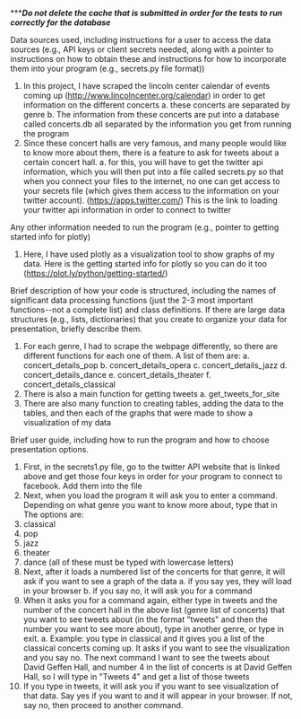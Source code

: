 **************Do not delete the cache that is submitted in order for the tests to run correctly for the database***********

Data sources used, including instructions for a user to access the data sources (e.g., API keys or client secrets needed, along with a pointer to instructions on how to obtain these and instructions for how to incorporate them into your program (e.g., secrets.py file format))
1. In this project, I have scraped the lincoln center calendar of events coming up (http://www.lincolncenter.org/calendar) in order to get information on the different concerts
a. these concerts are separated by genre
b. The information from these concerts are put into a database called concerts.db all separated by the information you get from running the program
2. Since these concert halls are very famous, and many people would like to know more about them, there is a feature to ask for tweets about a certain concert hall.
a. for this, you will have to get the twitter api information, which you will then put into a file called secrets.py so that when you connect your files to the internet, no one can get access to your secrets file (which gives them access to the information on your twitter account).
(https://apps.twitter.com/) This is the link to loading your twitter api information in order to connect to twitter

Any other information needed to run the program (e.g., pointer to getting started info for plotly)
1. Here, I have used plotly as a visualization tool to show graphs of my data. Here is the getting started info for plotly so you can do it too (https://plot.ly/python/getting-started/)

Brief description of how your code is structured, including the names of significant data processing functions (just the 2-3 most important functions--not a complete list) and class definitions. If there are large data structures (e.g., lists, dictionaries) that you create to organize your data for presentation, briefly describe them.
1. For each genre, I had to scrape the webpage differently, so there are different functions for each one of them. A list of them are:
a. concert_details_pop
b. concert_details_opera
c. concert_details_jazz
d. concert_details_dance
e. concert_details_theater
f. concert_details_classical
2. There is also a main function for getting tweets
a. get_tweets_for_site
3. There are also many function to creating tables, adding the data to the tables, and then each of the graphs that were made to show a visualization of my data

Brief user guide, including how to run the program and how to choose presentation options.
1. First, in the secrets1.py file, go to the twitter API website that is linked above and get those four keys in order for your program to connect to facebook. Add them into the file
2. Next, when you load the program it will ask you to enter a command.
Depending on what genre you want to know more about, type that in
The options are:
1. classical
2. pop
3. jazz
4. theater
5. dance
(all of these must be typed with lowercase letters)
3. Next, after it loads a numbered list of the concerts for that genre, it will ask if you want to see a graph of the data
a. if you say yes, they will load in your browser
b. if you say no, it will ask you for a command
4. When it asks you for a command again, either type in tweets and the number of the concert hall in the above list (genre list of concerts) that you want to see tweets about (in the format "tweets" and then the number you want to see more about), type in another genre, or type in exit.
a. Example: you type in classical and it gives you a list of the classical concerts coming up. It asks if you want to see the visualization and you say no. The next command I want to see the tweets about David Geffen Hall, and number 4 in the list of concerts is at David Geffen Hall, so I will type in "Tweets 4" and get a list of those tweets
5. If you type in tweets, it will ask you if you want to see visualization of that data. Say yes if you want to and it will appear in your browser. If not, say no, then proceed to another command.
